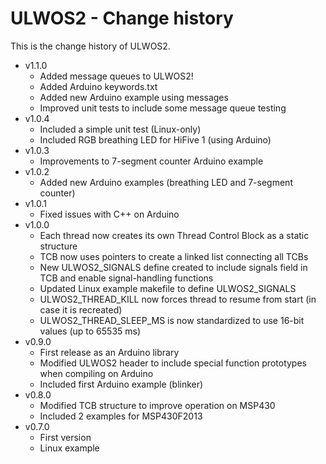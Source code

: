 
# ULWOS2 - Change history

This is the change history of ULWOS2.

* v1.1.0
  * Added message queues to ULWOS2!
  * Added Arduino keywords.txt
  * Added new Arduino example using messages
  * Improved unit tests to include some message queue testing
* v1.0.4
  * Included a simple unit test (Linux-only)
  * Included RGB breathing LED for HiFive 1 (using Arduino)
* v1.0.3
  * Improvements to 7-segment counter Arduino example
* v1.0.2
  * Added new Arduino examples (breathing LED and 7-segment counter)
* v1.0.1
  * Fixed issues with C++ on Arduino
* v1.0.0
  * Each thread now creates its own Thread Control Block as a static structure
  * TCB now uses pointers to create a linked list connecting all TCBs
  * New ULWOS2_SIGNALS define created to include signals field in TCB and enable signal-handling functions
  * Updated Linux example makefile to define ULWOS2_SIGNALS
  * ULWOS2_THREAD_KILL now forces thread to resume from start (in case it is recreated)
  * ULWOS2_THREAD_SLEEP_MS is now standardized to use 16-bit values (up to 65535 ms)
* v0.9.0
  * First release as an Arduino library
  * Modified ULWOS2 header to include special function prototypes when compiling on Arduino
  * Included first Arduino example (blinker)
* v0.8.0
  * Modified TCB structure to improve operation on MSP430
  * Included 2 examples for MSP430F2013
* v0.7.0
  * First version
  * Linux example
